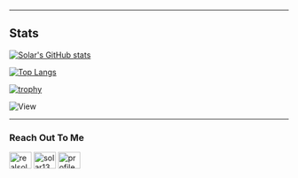 
- - - -
## Stats ##
[![Solar's GitHub stats](https://github-readme-stats.vercel.app/api?username=retributions&show_icons=true&theme=tokyonight)](https://github.com/retributions/github-readme-stats) <br>

[![Top Langs](https://github-readme-stats.vercel.app/api/top-langs/?username=retributions&langs_count=8&layout=compact&theme=tokyonight&show_icons=true)](https://github.com/retributions/github-readme-stats) <br>

[![trophy](https://github-profile-trophy.vercel.app/?username=retributions&theme=tokyonight)](https://github.com/retributions-ma/github-profile-trophy) <br>

![View](https://komarev.com/ghpvc/?username=retributions&style=plastic&color=blue) <br>
- - - -

<h3 align="left">Reach Out To Me</h3>
<p align="left">
<a href="https://twitter.com/realsolar" target="blank"><img align="center" src="https://raw.githubusercontent.com/rahuldkjain/github-profile-readme-generator/master/src/images/icons/Social/twitter.svg" alt="realsolar" height="30" width="40" /></a>
<a href="https://www.youtube.com/c/solar1337" target="blank"><img align="center" src="https://raw.githubusercontent.com/rahuldkjain/github-profile-readme-generator/master/src/images/icons/Social/youtube.svg" alt="solar1337" height="30" width="40" /></a>
<a href="https://discord.gg/profile" target="blank"><img align="center" src="https://raw.githubusercontent.com/rahuldkjain/github-profile-readme-generator/master/src/images/icons/Social/discord.svg" alt="profile" height="30" width="40" /></a>
</p>



